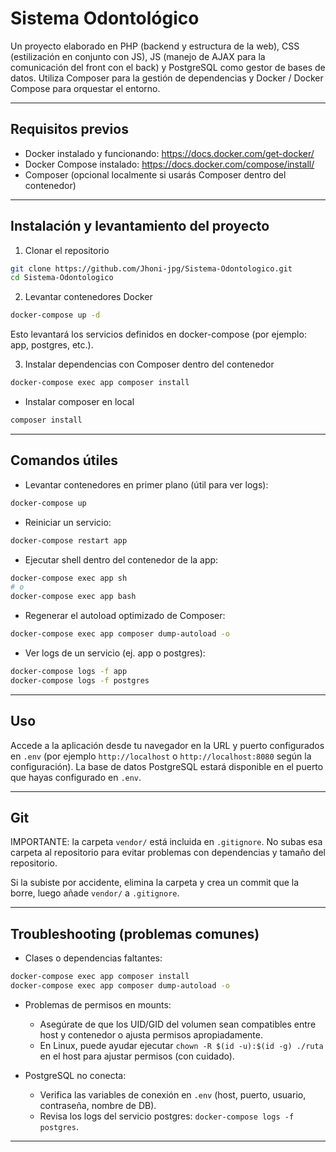 # Sistema Odontológico

Un proyecto elaborado en PHP (backend y estructura de la web), CSS (estilización en conjunto con JS), JS (manejo de AJAX para la comunicación del front con el back) y PostgreSQL como gestor de bases de datos. Utiliza Composer para la gestión de dependencias y Docker / Docker Compose para orquestar el entorno.

---

## Requisitos previos

- Docker instalado y funcionando: https://docs.docker.com/get-docker/
- Docker Compose instalado: https://docs.docker.com/compose/install/
- Composer (opcional localmente si usarás Composer dentro del contenedor)

---

## Instalación y levantamiento del proyecto

1. Clonar el repositorio

```bash
git clone https://github.com/Jhoni-jpg/Sistema-Odontologico.git
cd Sistema-Odontologico
```

2. Levantar contenedores Docker

```bash
docker-compose up -d
```

Esto levantará los servicios definidos en docker-compose (por ejemplo: app, postgres, etc.).

3. Instalar dependencias con Composer dentro del contenedor

```bash
docker-compose exec app composer install
```

- Instalar composer en local

```bash
composer install
```

---

## Comandos útiles

- Levantar contenedores en primer plano (útil para ver logs):
```bash
docker-compose up
```

- Reiniciar un servicio:
```bash
docker-compose restart app
```

- Ejecutar shell dentro del contenedor de la app:
```bash
docker-compose exec app sh
# o
docker-compose exec app bash
```

- Regenerar el autoload optimizado de Composer:
```bash
docker-compose exec app composer dump-autoload -o
```

- Ver logs de un servicio (ej. app o postgres):
```bash
docker-compose logs -f app
docker-compose logs -f postgres
```

---

## Uso

Accede a la aplicación desde tu navegador en la URL y puerto configurados en `.env` (por ejemplo `http://localhost` o `http://localhost:8080` según la configuración). La base de datos PostgreSQL estará disponible en el puerto que hayas configurado en `.env`.

---

## Git

IMPORTANTE: la carpeta `vendor/` está incluida en `.gitignore`. No subas esa carpeta al repositorio para evitar problemas con dependencias y tamaño del repositorio.

Si la subiste por accidente, elimina la carpeta y crea un commit que la borre, luego añade `vendor/` a `.gitignore`.

---

## Troubleshooting (problemas comunes)

- Clases o dependencias faltantes:
```bash
docker-compose exec app composer install
docker-compose exec app composer dump-autoload -o
```

- Problemas de permisos en mounts:
  - Asegúrate de que los UID/GID del volumen sean compatibles entre host y contenedor o ajusta permisos apropiadamente.
  - En Linux, puede ayudar ejecutar `chown -R $(id -u):$(id -g) ./ruta` en el host para ajustar permisos (con cuidado).

- PostgreSQL no conecta:
  - Verifica las variables de conexión en `.env` (host, puerto, usuario, contraseña, nombre de DB).
  - Revisa los logs del servicio postgres: `docker-compose logs -f postgres`.

---

